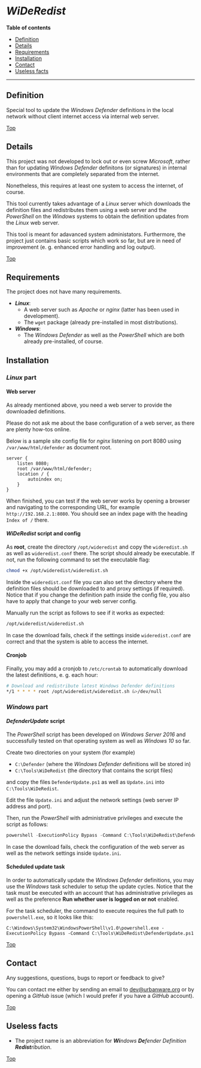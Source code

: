 # *WiDeRedist*

**Table of contents**
*   [Definition](#definition)
*   [Details](#details)
*   [Requirements](#requirements)
*   [Installation](#installation)
*   [Contact](#contact)
*   [Useless facts](#useless-facts)

----

## Definition

Special tool to update the *Windows Defender* definitions in the local network without client internet access via internal web server.

[Top](#wideredist-)

## Details

This project was not developed to lock out or even screw *Microsoft*, rather than for updating *Windows Defender* definitons (or signatures) in internal environments that are completely separated from the internet.

Nonetheless, this requires at least one system to access the internet, of course.

This tool currently takes advantage of a *Linux* server which downloads the definition files and redistributes them using a web server and the *PowerShell* on the *Windows* systems to obtain the definition updates from the *Linux* web server.

This tool is meant for adavanced system administators. Furthermore, the project just contains basic scripts which work so far, but are in need of improvement (e. g. enhanced error handling and log output).

[Top](#wideredist-)

## Requirements

The project does not have many requirements.

*   ***Linux***:
    *   A web server such as *Apache* or *nginx* (latter has been used in development).
    *   The `wget` package (already pre-installed in most distributions).
*   ***Windows***:
    *   The *Windows Defender* as well as the *PowerShell* which are both already pre-installed, of course.

## Installation

### *Linux* part

#### Web server

As already mentioned above, you need a web server to provide the downloaded definitions.

Please do not ask me about the base configuration of a web server, as there are plenty how-tos online.

Below is a sample site config file for *nginx* listening on port 8080 using `/var/www/html/defender` as document root.

```
server {
    listen 8080;
    root /var/www/html/defender;
    location / {
        autoindex on;
    }
}
```

When finished, you can test if the web server works by opening a browser and navigating to the corresponding URL, for example `http://192.168.2.1:8080`. You should see an index page with the heading `Index of /` there.

#### *WiDeRedist* script and config

As **root**, create the directory `/opt/wideredist` and copy the `wideredist.sh` as well as `wideredist.conf` there. The script should already be executable. If not, run the following command to set the executable flag:

```bash
chmod +x /opt/wideredist/wideredist.sh
```

Inside the `wideredist.conf` file you can also set the directory where the definition files should be downloaded to and proxy settings (if required). Notice that if you change the definition path inside the config file, you also have to apply that change to your web server config.

Manually run the script as follows to see if it works as expected:

```bash
/opt/wideredist/wideredist.sh
```

In case the download fails, check if the settings inside `wideredist.conf` are correct and that the system is able to access the internet.

#### Cronjob

Finally, you may add a cronjob to `/etc/crontab` to automatically download the latest definitions, e. g. each hour:

```bash
# Download and redistribute latest Windows Defender definitions
*/1 * * * * root /opt/wideredist/wideredist.sh &>/dev/null
```

### *Windows* part

#### *DefenderUpdate* script

The *PowerShell* script has been developed on *Windows Server 2016* and successfully tested on that operating system as well as *Windows 10* so far.

Create two directories on your system (for example)

*   `C:\Defender` (where the *Windows Defender* definitions will be stored in)
*   `C:\Tools\WiDeRedist` (the directory that contains the script files)

and copy the files `DefenderUpdate.ps1` as well as `Update.ini` into `C:\Tools\WiDeRedist`.

Edit the file `Update.ini` and adjust the network settings (web server IP address and port).

Then, run the *PowerShell* with administrative privileges and execute the script as follows:

```powershell
powershell -ExecutionPolicy Bypass -Command C:\Tools\WiDeRedist\DefenderUpdate.ps1
```

In case the download fails, check the configuration of the web server as well as the network settings inside `Update.ini`.

#### Scheduled update task

In order to automatically update the *Windows Defender* definitions, you may use the *Windows* task scheduler to setup the update cycles. Notice that the task must be executed with an account that has administrative privileges as well as the preference **Run whether user is logged on or not** enabled.

For the task scheduler, the command to execute requires the full path to `powershell.exe`, so it looks like this:

```
C:\Windows\System32\WindowsPowerShell\v1.0\powershell.exe -ExecutionPolicy Bypass -Command C:\Tools\WiDeRedist\DefenderUpdate.ps1
```

[Top](#wideredist-)

## Contact

Any suggestions, questions, bugs to report or feedback to give?

You can contact me either by sending an email to <dev@urbanware.org> or by opening a *GitHub* issue (which I would prefer if you have a *GitHub* account).

[Top](#wideredist-)

## Useless facts

*   The project name is an abbreviation for ***Wi**ndows **De**fender Definition **Redist**ribution*.

[Top](#wideredist-)
